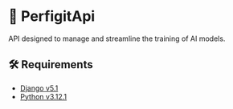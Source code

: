 # 🤖 PerfigitApi

API designed to manage and streamline the training of AI models.

## 🛠️ Requirements

- [Django v5.1](https://docs.djangoproject.com/en/5.1/)
- [Python v3.12.1](https://www.python.org/downloads/release/python-3121/)